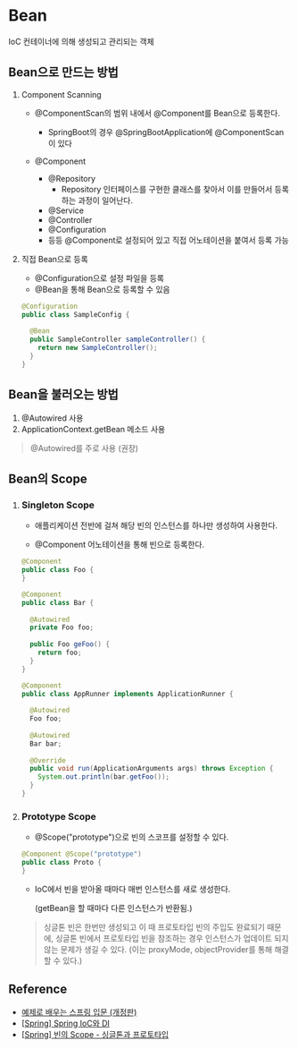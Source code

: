 # Bean

IoC 컨테이너에 의해 생성되고 관리되는 객체



## Bean으로 만드는 방법

1. Component Scanning

   - @ComponentScan의 범위 내에서 @Component를 Bean으로 등록한다.
     - SpringBoot의 경우 @SpringBootApplication에 @ComponentScan이 있다

   - @Component
     - @Repository
       - Repository 인터페이스를 구현한 클래스를 찾아서 이를 만들어서 등록하는 과정이 일어난다. 
     - @Service
     - @Controller
     - @Configuration
     - 등등 @Component로 설정되어 있고 직접 어노테이션을 붙여서 등록 가능

2. 직접 Bean으로 등록

   - @Configuration으로 설정 파일을 등록
   - @Bean을 통해 Bean으로 등록할 수 있음

   ```java
   @Configuration
   public class SampleConfig {
   	
     @Bean
     public SampleController sampleController() {
       return new SampleController();
     }
   }
   ```

   

## Bean을 불러오는 방법

1. @Autowired 사용
2. ApplicationContext.getBean 메소드 사용

> @Autowired를 주로 사용 (권장)



## Bean의 Scope

1. ### Singleton Scope

   - 애플리케이션 전반에 걸쳐 해당 빈의 인스턴스를 하나만 생성하여 사용한다.

   - @Component 어노테이션을 통해 빈으로 등록한다.

   ```java
   @Component
   public class Foo {
   }
   
   @Component
   public class Bar {
     
     @Autowired
     private Foo foo;
     
     public Foo geFoo() {
       return foo;
     }
   }
   
   @Component
   public class AppRunner implements ApplicationRunner {
     
     @Autowired
     Foo foo;
     
     @Autowired
     Bar bar;
     
     @Override
     public void run(ApplicationArguments args) throws Exception {
       System.out.println(bar.getFoo());
     }
   }
   ```

   

2. ### Prototype Scope

   - @Scope("prototype")으로 빈의 스코프를 설정할 수 있다.

   ```java
   @Component @Scope("prototype")
   public class Proto {
   }
   ```

   - IoC에서 빈을 받아올 때마다 매번 인스턴스를 새로 생성한다.

     (getBean을 할 때마다 다른 인스턴스가 반환됨.)

   

   > 싱글톤 빈은 한번만 생성되고 이 때 프로토타입 빈의 주입도 완료되기 때문에, 싱글톤 빈에서 프로토타입 빈을 참조하는 경우 인스턴스가 업데이트 되지 않는 문제가 생길 수 있다. (이는 proxyMode, objectProvider를 통해 해결할 수 있다.) 





## Reference

- [예제로 배우는 스프링 입문 (개정판)](https://www.inflearn.com/course/spring_revised_edition/dashboard)
- [[Spring] Spring IoC와 DI](https://gangnam-americano.tistory.com/60)
- [[Spring] 빈의 Scope - 싱글톤과 프로토타입](https://atoz-develop.tistory.com/entry/Spring-%EB%B9%88%EC%9D%98-Scope-%EC%8B%B1%EA%B8%80%ED%86%A4%EA%B3%BC-%ED%94%84%EB%A1%9C%ED%86%A0%ED%83%80%EC%9E%85)

